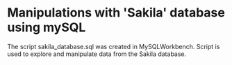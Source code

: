# Manipulations with 'Sakila' database using mySQL
The script sakila_database.sql was created in MySQLWorkbench. Script is used to explore  and manipulate data from the Sakila database.
